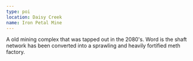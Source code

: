 ```yaml
---
type: poi
location: Daisy Creek
name: Iron Petal Mine
---
```


A old mining complex that was tapped out in the 2080's. Word is the shaft network has been converted into a sprawling and heavily fortified meth factory.